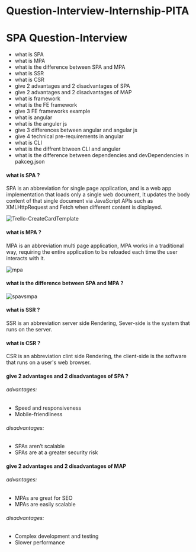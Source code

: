 # Question-Interview-Internship-PITA
# SPA Question-Interview
- what is SPA
- what is MPA
- what is the difference between SPA and MPA 
- what is SSR
- what is CSR
- give 2 advantages and 2 disadvantages of SPA
- give 2 advantages and 2 disadvantages  of MAP
- what is framework
- what is the FE framework
- give 3 FE frameworks example 
- what is angular 
- what is the anguler js 
- give 3 differences between angular  and angular  js 
- give 4 technical pre-requirements in angular  
- what is CLI
- what is the diffrent btween CLI and anguler 
- what is the difference between dependencies and devDependencies in pakceg.json

#### what is SPA ?
SPA is an abbreviation for single page application, and is a web app implementation that loads only a single web document, It updates the body content of that single document via JavaScript APIs such as XMLHttpRequest and Fetch when different content is displayed.

![Trello-CreateCardTemplate](https://user-images.githubusercontent.com/52491098/181517204-43a1ee3d-66ca-4251-ae2f-cebc97a32a87.gif)

#### what is MPA ?
MPA is an abbreviation multi page application, MPA works in a traditional way, requiring the entire application to be reloaded each time the user interacts with it.

![mpa](https://user-images.githubusercontent.com/52491098/181517445-89c197a0-2fab-4aca-85e3-508574abfdc4.jpg)

#### what is the difference between SPA and MPA ?

![spavsmpa](https://user-images.githubusercontent.com/52491098/181517026-6a0b0ded-0b36-4dea-846a-b2318ab9272b.PNG)

#### what is SSR ?
SSR is an abbreviation server side Rendering, Sever-side is the system that runs on the server.
#### what is CSR ?
CSR  is an abbreviation clint side Rendering, the client-side is the software that runs on a user's web browser.

#### give 2 advantages and 2 disadvantages of SPA ?
###### advantages:
- Speed and responsiveness
- Mobile-friendliness
###### disadvantages:
- SPAs aren’t scalable
- SPAs are at a greater security risk

#### give 2 advantages and 2 disadvantages  of MAP
###### advantages:
- MPAs are great for SEO
- MPAs are easily scalable
###### disadvantages:
- Complex development and testing
- Slower performance
 

